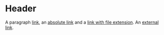 Header
======

A paragraph [link](link), an [absolute link](/link) and a [link with file extension](link.md).
An [external link](http://www.google.com).

